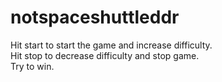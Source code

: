 # notspaceshuttleddr
Hit start to start the game and increase difficulty.<br>
Hit stop to decrease difficulty and stop game. <br>
Try to win.
